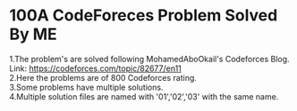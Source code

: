 # 100A CodeForeces Problem Solved By ME

1.The problem's are solved following MohamedAboOkail's Codeforces Blog.<br>
Link: https://codeforces.com/topic/82677/en11 <br>
2.Here the problems are of 800 Codeforces rating. <br>
3.Some problems have multiple solutions.  <Br>
4.Multiple solution files are named with '01','02','03' with the same name.
